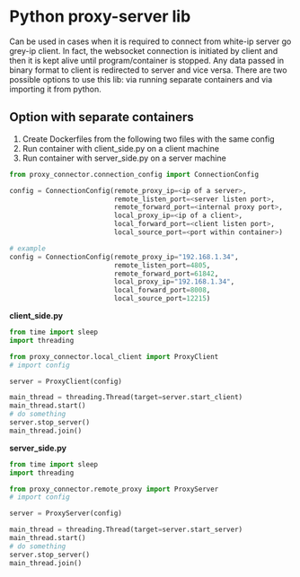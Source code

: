# Python proxy-server lib
Can be used in cases when it is required to connect from white-ip server go grey-ip client. In fact, the websocket connection is initiated by client and then it is kept alive until program/container is stopped. Any data passed in binary format to client is redirected to server and vice versa. There are two possible options to use this lib: via running separate containers and via importing it from python.

## Option with separate containers
1. Create Dockerfiles from the following two files with the same config
2. Run container with client_side.py on a client machine
3. Run container with server_side.py on a server machine


```python
from proxy_connector.connection_config import ConnectionConfig

config = ConnectionConfig(remote_proxy_ip=<ip of a server>, 
                          remote_listen_port=<server listen port>, 
                          remote_forward_port=<internal proxy port>,
                          local_proxy_ip=<ip of a client>,
                          local_forward_port=<client listen port>,
                          local_source_port=<port within container>)

# example
config = ConnectionConfig(remote_proxy_ip="192.168.1.34", 
                          remote_listen_port=4805, 
                          remote_forward_port=61842,
                          local_proxy_ip="192.168.1.34",
                          local_forward_port=8008,
                          local_source_port=12215)
```

__client_side.py__
```python
from time import sleep
import threading

from proxy_connector.local_client import ProxyClient
# import config

server = ProxyClient(config)

main_thread = threading.Thread(target=server.start_client)
main_thread.start()
# do something
server.stop_server()
main_thread.join()
```
__server_side.py__
```python
from time import sleep
import threading

from proxy_connector.remote_proxy import ProxyServer
# import config

server = ProxyServer(config)

main_thread = threading.Thread(target=server.start_server)
main_thread.start()
# do something
server.stop_server()
main_thread.join()
```
